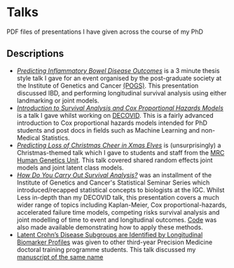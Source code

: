 # Talks

PDF files of presentations I have given across the course of my PhD

## Descriptions

* [*Predicting Inflammatory Bowel Disease Outcomes*](3MT.pdf) is a 3 minute
  thesis style talk I gave for an event organised by the post-graduate society
  at the Institute of Genetics and Cancer
  [(POGS)](https://www.ed.ac.uk/institute-genetics-cancer/igc-graduate-research-and-training/information/student-information/life-at-the-institute/committees-societies-and-groups).
  This presentation discussed IBD, and performing longitudinal survival analysis
  using either landmarking or joint models.
* [*Introduction to Survival Analysis and Cox Proportional Hazards Models*](DECOVID.pdf)
  is a talk I gave whilst working on [DECOVID](https://decovid.org/). This is a
  fairly advanced introduction to Cox proportional hazards models intended for
  PhD students and post docs in fields such as Machine Learning and non-Medical
  Statistics.  
* [*Predicting Loss of Christmas Cheer in Xmas Elves*](Xmas-talk.pdf) is
  (unsurprisingly) a Christmas-themed talk which I gave to students and staff
  from the
  [MRC Human Genetics Unit](https://www.ed.ac.uk/mrc-human-genetics-unit). This
  talk covered shared random effects joint models and joint latent class models.
* [*How Do You Carry Out Survival Analysis?*](igmm-stats-seminar.pdf) was an
  installment of the Institute of Genetics and Cancer's 
  Statistical Seminar Series which introduced/recapped statistical concepts to 
  biologists at the IGC. Whilst Less in-depth than my DECOVID talk, this 
  presentation covers a much wider range of topics including Kaplan-Meier, Cox
  proportional-hazards, accelerated failure time models, competing risks
  survival analysis and joint modelling of time to event and longitudinal
  outcomes. [Code](https://github.com/nathansam/igmm-survival) was also  made
  available demonstrating how to apply these methods. 
* [Latent Crohn’s Disease Subgroups are Identified by Longitudinal Biomarker Profiles](Precision-Medicine.pdf)
  was given to other third-year Precision Medicine doctoral training programme
  students. This talk discussed my
  [manuscript of the same name](https://doi.org/10.1101/2022.08.16.22278320)
